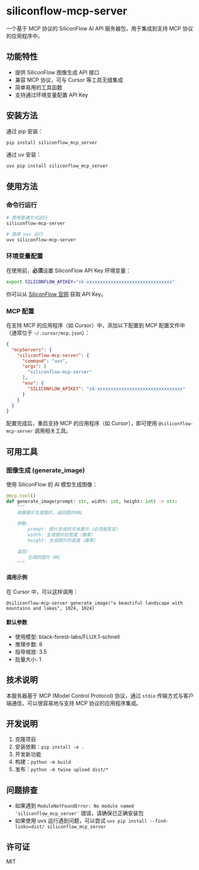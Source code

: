 # siliconflow-mcp-server

一个基于 MCP 协议的 SiliconFlow AI API 服务器包，用于集成到支持 MCP 协议的应用程序中。

## 功能特性

- 提供 SiliconFlow 图像生成 API 接口
- 兼容 MCP 协议，可与 Cursor 等工具无缝集成
- 简单易用的工具函数
- 支持通过环境变量配置 API Key

## 安装方法

通过 pip 安装：

```bash
pip install siliconflow_mcp_server
```

通过 uv 安装：

```bash
uvx pip install siliconflow_mcp_server
```

## 使用方法

### 命令行运行

```bash
# 使用普通方式运行
siliconflow-mcp-server

# 使用 uvx 运行
uvx siliconflow-mcp-server
```

### 环境变量配置

在使用前，**必须**设置 SiliconFlow API Key 环境变量：

```bash
export SILICONFLOW_APIKEY="sk-xxxxxxxxxxxxxxxxxxxxxxxxxxxxxxxx"
```

你可以从 [SiliconFlow 官网](https://siliconflow.cn) 获取 API Key。

### MCP 配置

在支持 MCP 的应用程序（如 Cursor）中，添加以下配置到 MCP 配置文件中（通常位于 `~/.cursor/mcp.json`）：

```json
{
  "mcpServers": {
    "siliconflow-mcp-server": {
      "command": "uvx",
      "args": [
        "siliconflow-mcp-server"
      ],
      "env": {
        "SILICONFLOW_APIKEY": "sk-xxxxxxxxxxxxxxxxxxxxxxxxxxxxxxxx"
      }
    }
  }
}
```

配置完成后，重启支持 MCP 的应用程序（如 Cursor），即可使用 `@siliconflow-mcp-server` 调用相关工具。

## 可用工具

### 图像生成 (generate_image)

使用 SiliconFlow 的 AI 模型生成图像：

```python
@mcp.tool()
def generate_image(prompt: str, width: int, height: int) -> str:
    """
    根据提示生成图片，返回图片URL
    
    参数:
        prompt: 图片生成的文本提示（必须是英文）
        width: 生成图片的宽度（像素）
        height: 生成图片的高度（像素）
    
    返回:
        生成的图片 URL
    """
```

#### 调用示例

在 Cursor 中，可以这样调用：

```
@siliconflow-mcp-server generate_image("a beautiful landscape with mountains and lakes", 1024, 1024)
```

#### 默认参数

- 使用模型: black-forest-labs/FLUX.1-schnell
- 推理步数: 8
- 指导缩放: 3.5
- 批量大小: 1

## 技术说明

本服务器基于 MCP (Model Control Protocol) 协议，通过 `stdio` 传输方式与客户端通信，可以很容易地与支持 MCP 协议的应用程序集成。

## 开发说明

1. 克隆项目
2. 安装依赖：`pip install -e .`
3. 开发新功能
4. 构建：`python -m build`
5. 发布：`python -m twine upload dist/*`

## 问题排查

- 如果遇到 `ModuleNotFoundError: No module named 'siliconflow_mcp_server'` 错误，请确保已正确安装包
- 如果使用 uvx 运行遇到问题，可以尝试 `uvx pip install --find-links=dist/ siliconflow_mcp_server`

## 许可证

MIT
